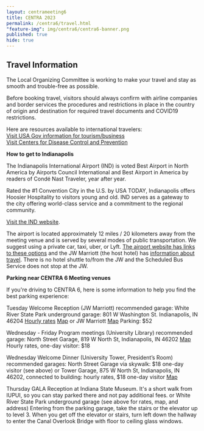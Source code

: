 ```yaml
---
layout: centrameeting6
title: CENTRA 2023
permalink: /centra6/travel.html
"feature-img": img/centra6/centra6-banner.png
published: true
hide: true
---
```


## Travel Information

The Local Organizing Committee is working to make your travel and stay as smooth and trouble-free as possible.  

Before booking travel, visitors should always confirm with airline companies and border services the procedures and restrictions in place in the country of origin and destination for required travel documents and COVID19 restrictions.

Here are resources available to international travelers:<br />
[Visit USA Gov information for tourism/business](https://www.usa.gov/visit-united-states)<br />
[Visit Centers for Disease Control and Prevention](https://wwwnc.cdc.gov/travel/diseases/covid19)

**How to get to Indianapolis**

The Indianapolis International Airport (IND) is voted Best Airport in North America by Airports Council International and Best Airport in America by readers of Condé Nast Traveler, year after year.

Rated the #1 Convention City in the U.S. by USA TODAY, Indianapolis offers Hoosier Hospitality to visitors young and old. IND serves as a gateway to the city offering world-class service and a commitment to the regional community.

[Visit the IND website](https://www.ind.com/).

The airport is located approximately 12 miles / 20 kilometers away from the meeting venue and is served by several modes of public transportation. We suggest using a private car, taxi, uber, or Lyft. [The airport website has links to these options](https://www.ind.com/transportation-car-rental) and the JW Marriott (the host hotel) has [information about travel](https://www.marriott.com/en-us/hotels/indjw-jw-marriott-indianapolis/overview/). There is no hotel shuttle to/from the JW and the Scheduled Bus Service does not stop at the JW.

**Parking near CENTRA 6 Meeting venues**  

If you're driving to CENTRA 6, here is some information to help you find the best parking experience:

Tuesday Welcome Reception (JW Marriott) recommended garage:
White River State Park underground garage: 801 W Washington St. Indianapolis, IN 46204
[Hourly rates](https://downtownindy.org/parking/white-river-state-park-garage)
[Map](https://www.google.com/maps/place/White+River+State+Park+Parking+Garage/)
or
JW Marriott
[Map](https://www.google.com/maps/place/JW+Marriott+Indianapolis/)
Parking: $52

Wednesday - Friday Program meetings (University Library) recommended garage:
North Street Garage, 819 W North St, Indianapolis, IN 46202
[Map](https://www.google.com/maps/place/North+Street+Parking+Garage,+819+W+North+St,+Indianapolis,+IN+46202/)
Hourly rates, one-day visitor: $18
 
Wednesday Welcome Dinner (University Tower, President’s Room) recommended garages:
North Street Garage via skywalk: $18 one-day visitor (see above)
or
Tower Garage, 875 W North St, Indianapolis, IN 46202, connected to building: hourly rates, $18 one-day visitor
[Map](https://www.google.com/maps/place/875+W+North+St,+Indianapolis,+IN+46202/)

Thursday GALA Reception at Indiana State Museum. It's a short walk from IUPUI, so you can stay parked there and not pay additional fees.
or
White River State Park underground garage (see above for rates, map, and address)
Entering from the parking garage, take the stairs or the elevator up to level 3. When you get off the elevator or stairs, turn left down the hallway to enter the Canal Overlook Bridge with floor to ceiling glass windows.
